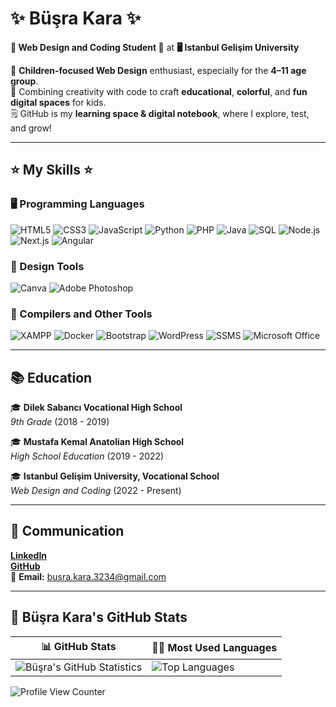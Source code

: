 # ✨ Büşra Kara ✨  
**🌟 Web Design and Coding Student 🌟** at **🖥️ Istanbul Gelişim University**  

🎈 **Children-focused Web Design** enthusiast, especially for the **4–11 age group**.  
🧸 Combining creativity with code to craft **educational**, **colorful**, and **fun digital spaces** for kids.  
🗒️ GitHub is my **learning space & digital notebook**, where I explore, test, and grow!

---

## ⭐ My Skills ⭐  

### 🖥️ Programming Languages  
![HTML5](https://img.shields.io/badge/HTML5-E34F26?style=flat-square&logo=html5&logoColor=white)  ![CSS3](https://img.shields.io/badge/CSS3-1572B6?style=flat-square&logo=css3&logoColor=white)  ![JavaScript](https://img.shields.io/badge/JavaScript-F7DF1E?style=flat-square&logo=javascript&logoColor=black)  ![Python](https://img.shields.io/badge/Python-3776AB?style=flat-square&logo=python&logoColor=white)  ![PHP](https://img.shields.io/badge/PHP-777BB4?style=flat-square&logo=php&logoColor=white)  ![Java](https://img.shields.io/badge/Java-007396?style=flat-square&logo=java&logoColor=white)  ![SQL](https://img.shields.io/badge/SQL-003B57?style=flat-square&logo=mysql&logoColor=white)  ![Node.js](https://img.shields.io/badge/Node.js-339933?style=flat-square&logo=node.js&logoColor=white)  ![Next.js](https://img.shields.io/badge/Next.js-000000?style=flat-square&logo=next.js&logoColor=white)  ![Angular](https://img.shields.io/badge/Angular-DD0031?style=flat-square&logo=angular&logoColor=white)  

### 🎨 Design Tools  
![Canva](https://img.shields.io/badge/Canva-00C4CC?style=flat-square&logo=canva&logoColor=white)  ![Adobe Photoshop](https://img.shields.io/badge/Adobe%20Photoshop-31A8FF?style=flat-square&logo=adobe-photoshop&logoColor=white)  

### 🔧 Compilers and Other Tools  
![XAMPP](https://img.shields.io/badge/XAMPP-FB7A24?style=flat-square&logo=xampp&logoColor=white)  ![Docker](https://img.shields.io/badge/Docker-2496ED?style=flat-square&logo=docker&logoColor=white)  ![Bootstrap](https://img.shields.io/badge/Bootstrap-7952B3?style=flat-square&logo=bootstrap&logoColor=white)  ![WordPress](https://img.shields.io/badge/WordPress-21759B?style=flat-square&logo=wordpress&logoColor=white)  ![SSMS](https://img.shields.io/badge/SSMS-CC2927?style=flat-square&logo=microsoft-sql-server&logoColor=white)  ![Microsoft Office](https://img.shields.io/badge/Microsoft%20Office-D83B01?style=flat-square&logo=microsoft-office&logoColor=white)  

---

## 📚 Education  

🎓 **Dilek Sabancı Vocational High School**  
*9th Grade* (2018 - 2019)  

🎓 **Mustafa Kemal Anatolian High School**  
*High School Education* (2019 - 2022)  

🎓 **Istanbul Gelişim University, Vocational School**  
*Web Design and Coding* (2022 - Present)  

---

## 📡 Communication  

[**LinkedIn**](https://www.linkedin.com/in/b%C3%BC%C5%9Fra-kara-394aba317/)  
[**GitHub**](https://github.com/busrajkara)  
📩 **Email:** busra.kara.3234@gmail.com  

---

## 🚀 Büşra Kara's GitHub Stats  

| 📊 GitHub Stats | 🧑‍💻 Most Used Languages |
|-----------------|--------------------------|
| ![Büşra's GitHub Statistics](https://github-readme-stats.vercel.app/api?username=busrajkara&show_icons=true&theme=default&count_private=true) | ![Top Languages](https://github-readme-stats.vercel.app/api/top-langs/?username=busrajkara&layout=compact&theme=default) |

![Profile View Counter](https://komarev.com/ghpvc/?username=busrajkara&color=blue)

